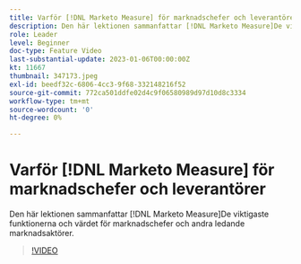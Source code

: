```yaml
---
title: Varför [!DNL Marketo Measure] för marknadschefer och leverantörer
description: Den här lektionen sammanfattar [!DNL Marketo Measure]De viktigaste funktionerna och värdet för marknadschefer och andra ledande marknadsaktörer.
role: Leader
level: Beginner
doc-type: Feature Video
last-substantial-update: 2023-01-06T00:00:00Z
kt: 11667
thumbnail: 347173.jpeg
exl-id: beedf32c-6806-4cc3-9f68-332148216f52
source-git-commit: 772ca501ddfe02d4c9f06580989d97d10d8c3334
workflow-type: tm+mt
source-wordcount: '0'
ht-degree: 0%

---
```


# Varför [!DNL Marketo Measure] för marknadschefer och leverantörer

Den här lektionen sammanfattar [!DNL Marketo Measure]De viktigaste funktionerna och värdet för marknadschefer och andra ledande marknadsaktörer.

>[!VIDEO](https://video.tv.adobe.com/v/347173/?quality=12&learn=on)
